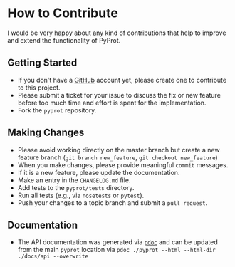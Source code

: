 # How to Contribute

I would be very happy about any kind of contributions that help to improve and extend the functionality of PyProt.


## Getting Started

- If you don't have a [GitHub](https://github.com) account yet, please create one to contribute to this project.
- Please submit a ticket for your issue to discuss the fix or new feature before too much time and effort is spent for the implementation.
- Fork the `pyprot` repository.

## Making Changes

- Please avoid working directly on the master branch but create a new feature branch (`git branch new_feature`, `git checkout new_feature`)
- When you make changes, please provide meaningful `commit` messages.
- If it is a new feature, please update the documentation.
- Make an entry in the `CHANGELOG.md` file.
- Add tests to the `pyprot/tests` directory.
- Run all tests (e.g., via `nosetests`  or `pytest`).
- Push your changes to a topic branch and submit a `pull request`.


## Documentation

- The API documentation was generated via [`pdoc`](#https://pypi.python.org/pypi/pdoc) and can be updated from the main `pyprot` location via `pdoc ./pyprot --html --html-dir ./docs/api --overwrite`